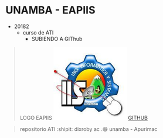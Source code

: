 # UNAMBA - EAPIIS 

* 20182
    * curso de ATI
    	* SUBIENDO A GIThub
>LOGO EAPIIS
    ![GitHub Logo](/Images/eapiis.jpg)
    [GITHUB](https://github.com/20182-ATI/caja-client.git)
 


> repositorio ATI
> :shipit: dixroby ac .:smile:
> unamba - Apurimac
